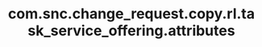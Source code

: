 ---
weight: 981
layout: page
title: com.snc.change_request.copy.rl.task_service_offering.attributes
description: ""
value: "service_offering"
---